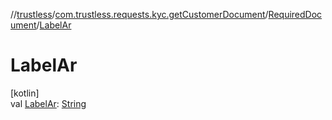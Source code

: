 //[trustless](../../../index.md)/[com.trustless.requests.kyc.getCustomerDocument](../index.md)/[RequiredDocument](index.md)/[LabelAr](-label-ar.md)

# LabelAr

[kotlin]\
val [LabelAr](-label-ar.md): [String](https://kotlinlang.org/api/latest/jvm/stdlib/kotlin/-string/index.html)
